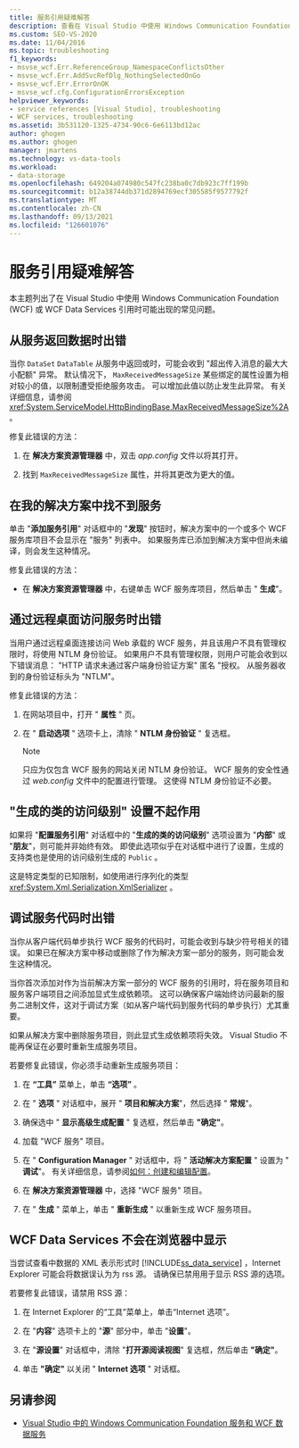 ```yaml
---
title: 服务引用疑难解答
description: 查看在 Visual Studio 中使用 Windows Communication Foundation (WCF) 或 WCF Data Services 引用时可能出现的常见问题。
ms.custom: SEO-VS-2020
ms.date: 11/04/2016
ms.topic: troubleshooting
f1_keywords:
- msvse_wcf.Err.ReferenceGroup_NamespaceConflictsOther
- msvse_wcf.Err.AddSvcRefDlg_NothingSelectedOnGo
- msvse_wcf.Err.ErrorOnOK
- msvse_wcf.cfg.ConfigurationErrorsException
helpviewer_keywords:
- service references [Visual Studio], troubleshooting
- WCF services, troubleshooting
ms.assetid: 3b531120-1325-4734-90c6-6e6113bd12ac
author: ghogen
ms.author: ghogen
manager: jmartens
ms.technology: vs-data-tools
ms.workload:
- data-storage
ms.openlocfilehash: 649204a074980c547fc238ba0c7db923c7ff199b
ms.sourcegitcommit: b12a38744db371d2894769ecf305585f9577792f
ms.translationtype: MT
ms.contentlocale: zh-CN
ms.lasthandoff: 09/13/2021
ms.locfileid: "126601076"
---
```

# <a name="troubleshoot-service-references"></a>服务引用疑难解答

本主题列出了在 Visual Studio 中使用 Windows Communication Foundation (WCF) 或 WCF Data Services 引用时可能出现的常见问题。

## <a name="error-returning-data-from-a-service"></a>从服务返回数据时出错

当你 `DataSet` `DataTable` 从服务中返回或时，可能会收到 "超出传入消息的最大大小配额" 异常。 默认情况下， `MaxReceivedMessageSize` 某些绑定的属性设置为相对较小的值，以限制遭受拒绝服务攻击。 可以增加此值以防止发生此异常。 有关详细信息，请参阅 <xref:System.ServiceModel.HttpBindingBase.MaxReceivedMessageSize%2A>。

修复此错误的方法：

1. 在 **解决方案资源管理器** 中，双击 *app.config* 文件以将其打开。

2. 找到 `MaxReceivedMessageSize` 属性，并将其更改为更大的值。

## <a name="cannot-find-a-service-in-my-solution"></a>在我的解决方案中找不到服务

单击 "**添加服务引用**" 对话框中的 "**发现**" 按钮时，解决方案中的一个或多个 WCF 服务库项目不会显示在 "服务" 列表中。 如果服务库已添加到解决方案中但尚未编译，则会发生这种情况。

修复此错误的方法：

- 在 **解决方案资源管理器** 中，右键单击 WCF 服务库项目，然后单击 " **生成**"。

## <a name="error-accessing-a-service-over-a-remote-desktop"></a>通过远程桌面访问服务时出错

当用户通过远程桌面连接访问 Web 承载的 WCF 服务，并且该用户不具有管理权限时，将使用 NTLM 身份验证。 如果用户不具有管理权限，则用户可能会收到以下错误消息： "HTTP 请求未通过客户端身份验证方案" 匿名 "授权。 从服务器收到的身份验证标头为 "NTLM"。

修复此错误的方法：

1. 在网站项目中，打开 " **属性** " 页。

2. 在 " **启动选项** " 选项卡上，清除 " **NTLM 身份验证** " 复选框。

    > [!NOTE]
    > 只应为仅包含 WCF 服务的网站关闭 NTLM 身份验证。 WCF 服务的安全性通过 *web.config* 文件中的配置进行管理。 这使得 NTLM 身份验证不必要。

## <a name="access-level-for-generated-classes-setting-has-no-effect"></a>"生成的类的访问级别" 设置不起作用

如果将 "**配置服务引用**" 对话框中的 "**生成的类的访问级别**" 选项设置为 "**内部**" 或 "**朋友**"，则可能并非始终有效。 即使此选项似乎在对话框中进行了设置，生成的支持类也是使用的访问级别生成的 `Public` 。

这是特定类型的已知限制，如使用进行序列化的类型 <xref:System.Xml.Serialization.XmlSerializer> 。

## <a name="error-debugging-service-code"></a>调试服务代码时出错

当你从客户端代码单步执行 WCF 服务的代码时，可能会收到与缺少符号相关的错误。 如果已在解决方案中移动或删除了作为解决方案一部分的服务，则可能会发生这种情况。

当你首次添加对作为当前解决方案一部分的 WCF 服务的引用时，将在服务项目和服务客户端项目之间添加显式生成依赖项。 这可以确保客户端始终访问最新的服务二进制文件，这对于调试方案（如从客户端代码到服务代码的单步执行）尤其重要。

如果从解决方案中删除服务项目，则此显式生成依赖项将失效。 Visual Studio 不能再保证在必要时重新生成服务项目。

若要修复此错误，你必须手动重新生成服务项目：

1. 在 **“工具”** 菜单上，单击 **“选项”** 。

2. 在 " **选项** " 对话框中，展开 " **项目和解决方案**"，然后选择 " **常规**"。

3. 确保选中 " **显示高级生成配置** " 复选框，然后单击 **"确定"**。

4. 加载 "WCF 服务" 项目。

5. 在 " **Configuration Manager** " 对话框中，将 " **活动解决方案配置** " 设置为 " **调试**"。 有关详细信息，请参阅[如何：创建和编辑配置](../ide/how-to-create-and-edit-configurations.md)。

6. 在 **解决方案资源管理器** 中，选择 "WCF 服务" 项目。

7. 在 " **生成** " 菜单上，单击 " **重新生成** " 以重新生成 WCF 服务项目。

## <a name="wcf-data-services-do-not-display-in-the-browser"></a>WCF Data Services 不会在浏览器中显示

当尝试查看中数据的 XML 表示形式时 [!INCLUDE[ss_data_service](../data-tools/includes/ss_data_service_md.md)] ，Internet Explorer 可能会将数据误认为为 rss 源。 请确保已禁用用于显示 RSS 源的选项。

若要修复此错误，请禁用 RSS 源：

1. 在 Internet Explorer 的“工具”菜单上，单击“Internet 选项”。

2. 在 "**内容**" 选项卡上的 "**源**" 部分中，单击 "**设置**"。

3. 在 "**源设置**" 对话框中，清除 "**打开源阅读视图**" 复选框，然后单击 **"确定"**。

4. 单击 **"确定"** 以关闭 " **Internet 选项** " 对话框。

## <a name="see-also"></a>另请参阅

- [Visual Studio 中的 Windows Communication Foundation 服务和 WCF 数据服务](../data-tools/windows-communication-foundation-services-and-wcf-data-services-in-visual-studio.md)
